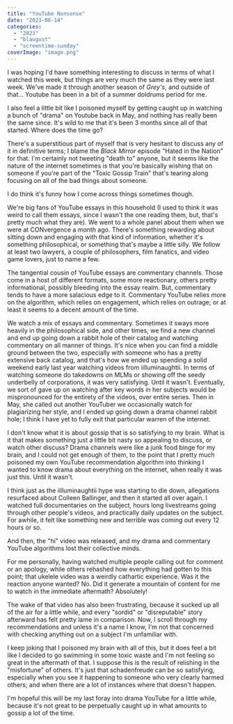 ```yaml
---
title: "YouTube Nonsense"
date: "2023-08-14"
categories: 
  - "2023"
  - "blaugust"
  - "screentime-sunday"
coverImage: "image.png"
---
```


I was hoping I'd have something interesting to discuss in terms of what I watched this week, but things are very much the same as they were last week. We've made it through another season of _Grey's_, and outside of that... Youtube has been in a bit of a summer doldrums period for me.

I also feel a little bit like I poisoned myself by getting caught up in watching a bunch of "drama" on Youtube back in May, and nothing has really been the same since. It's wild to me that it's been 3 months since all of that started. Where does the time go?

There's a superstitious part of myself that is very hesitant to discuss any of it in definitive terms; I blame the _Black Mirror_ episode "Hated in the Nation" for that. I'm certainly not tweeting "death to" anyone, but it seems like the nature of the internet sometimes is that you're basically wishing that on someone if you're part of the "Toxic Gossip Train" that's tearing along focusing on all of the bad things about someone.

I do think it's funny how I come across things sometimes though.

We're big fans of YouTube essays in this household (I used to think it was weird to call them essays, since I wasn't the one reading them, but, that's pretty much what they are). We went to a whole panel about them when we were at CONvergence a month ago. There's something rewarding about sitting down and engaging with that kind of information, whether it's something philosophical, or something that's maybe a little silly. We follow at least two lawyers, a couple of philosophers, film fanatics, and video game lovers, just to name a few.

The tangential cousin of YouTube essays are commentary channels. Those come in a host of different formats, some more reactionary, others pretty informational, possibly bleeding into the essay realm. But, commentary tends to have a more salacious edge to it. Commentary YouTube relies more on the algorithm, which relies on engagement, which relies on outrage; or at least it seems to a decent amount of the time.

We watch a mix of essays and commentary. Sometimes it sways more heavily in the philosophical side, and other times, we find a new channel and end up going down a rabbit hole of their catalog and watching commentary on all manner of things. It's nice when you can find a middle ground between the two, especially with someone who has a pretty extensive back catalog, and that's how we ended up spending a solid weekend early last year watching videos from iilluminaughtii. In terms of watching someone do takedowns on MLMs or showing off the seedy underbelly of corporations, it was very satisfying. Until it wasn't. Eventually, we sort of gave up on watching after key words in her subjects would be mispronounced for the entirety of the videos, over entire series. Then in May, she called out another YouTuber we occasionally watch for plagiarizing her style, and I ended up going down a drama channel rabbit hole; I think I have yet to fully exit that particular warren of the internet.

I don't know what it is about gossip that is so satisfying to my brain. What is it that makes something just a little bit nasty so appealing to discuss, or watch other discuss? Drama channels were like a junk food binge for my brain, and I could not get enough of them, to the point that I pretty much poisoned my own YouTube recommendation algorithm into thinking I wanted to know drama about everything on the internet, when really it was just this. Until it wasn't.

I think just as the iilluminaughtii hype was starting to die down, allegations resurfaced about Colleen Ballinger, and then it started all over again. I watched full documentaries on the subject, hours long livestreams going through other people's videos, and practically daily updates on the subject. For awhile, it felt like something new and terrible was coming out every 12 hours or so.

And then, the "hi" video was released, and my drama and commentary YouTube algorithms lost their collective minds.

For me personally, having watched multiple people calling out for comment or an apology, while others rehashed how everything had gotten to this point; that ukelele video was a weirdly cathartic experience. Was it the reaction anyone wanted? No. Did it generate a mountain of content for me to watch in the immediate aftermath? Absolutely!

The wake of that video has also been frustrating, because it sucked up all of the air for a little while, and every "sordid" or "disreputable" story afterward has felt pretty lame in comparison. Now, I scroll through my recommendations and unless it's a name I know, I'm not that concerned with checking anything out on a subject I'm unfamiliar with.

I keep joking that I poisoned my brain with all of this, but it does feel a bit like I decided to go swimming in some toxic waste and I'm not feeling so great in the aftermath of that. I suppose this is the result of relishing in the "misfortune" of others. It's just that schadenfreude can be so satisfying, especially when you see it happening to someone who very clearly harmed others; and when there are a lot of instances where that doesn't happen.

I'm hopeful this will be my last foray into drama YouTube for a little while, because it's not great to be perpetually caught up in what amounts to gossip a lot of the time.
